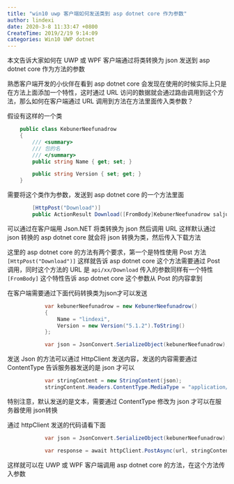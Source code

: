 ```yaml
---
title: "win10 uwp 客户端如何发送类到 asp dotnet core 作为参数"
author: lindexi
date: 2020-3-8 11:33:47 +0800
CreateTime: 2019/2/19 9:14:09
categories: Win10 UWP dotnet
---
```


本文告诉大家如何在 UWP 或 WPF 客户端通过将类转换为 json 发送到 asp dotnet core 作为方法的参数

<!--more-->


<!-- CreateTime:2019/2/19 9:14:09 -->

<!-- csdn -->

熟悉客户端开发的小伙伴在看到 asp dotnet core 会发现在使用的时候实际上只是在方法上面添加一个特性，这时通过 URL 访问的数据就会通过路由调用到这个方法，那么如何在客户端通过 URL 调用到方法在方法里面传入类参数？

假设有这样的一个类

```csharp
    public class KebunerNeefunadrow
    {
        /// <summary>
        /// 包的名
        /// </summary>
        public string Name { get; set; }

        public string Version { set; get; }
    }
```

需要将这个类作为参数，发送到 asp dotnet core 的一个方法里面

```csharp
        [HttpPost("Download")]
        public ActionResult Download([FromBody]KebunerNeefunadrow saljudecooBolor)
```

可以通过在客户端用 Json.NET 将类转换为 json 然后调用 URL 这样默认通过 json 转换的 asp dotnet core 就会将 json 转换为类，然后传入下载方法

这里的 asp dotnet core 的方法有两个要求，第一个是特性使用 Post 方法 `[HttpPost("Download")]` 这样就告诉 asp dotnet core 这个方法需要通过 Post 调用，同时这个方法的 URL 是 `api/xx/Download` 传入的参数同样有一个特性 `[FromBody]` 这个特性告诉 asp dotnet core 这个参数从 Post 的内容拿到

在客户端需要通过下面代码转换类为json才可以发送

```csharp
            var kebunerNeefunadrow = new KebunerNeefunadrow()
            {
                Name = "lindexi",
                Version = new Version("5.1.2").ToString()
            };

            var json = JsonConvert.SerializeObject(kebunerNeefunadrow);

```

发送 Json 的方法可以通过 HttpClient 发送内容，发送的内容需要通过 ContentType 告诉服务器发送的是 json 才可以

```csharp
            var stringContent = new StringContent(json);
            stringContent.Headers.ContentType.MediaType = "application/json";
```

特别注意，默认发送的是文本，需要通过 ContentType 修改为 json 才可以在服务器使用 json转换

通过 httpClient 发送的代码请看下面

```csharp
            var json = JsonConvert.SerializeObject(kebunerNeefunadrow);

            var response = await httpClient.PostAsync(url, stringContent);
```

这样就可以在 UWP 或 WPF 客户端调用 asp dotnet core 的方法，在这个方法传入参数

